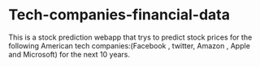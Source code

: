 # Tech-companies-financial-data
This is a stock prediction webapp that trys to predict stock prices for the following American tech companies:(Facebook , twitter, Amazon , Apple and Microsoft) for the next 10 years.

